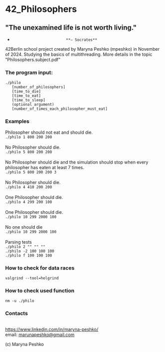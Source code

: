 
# 42_Philosophers

## "The unexamined life is not worth living."
*                             **— Socrates**

42Berlin school project created by Maryna Peshko (mpeshko) in November of 2024. Studying the basics of multithreading. More details in the topic "Philosophers.subject.pdf"

### The program input:
`./philo`
<br />`   [number_of_philosophers]`
<br />`   [time_to_die]`
<br />`   [time_to_eat]`
<br />`   [time_to_sleep]`
<br />`   (optional argument)`
<br />`   [number_of_times_each_philosopher_must_eat]`

### Examples

Philosopher should not eat and should die.
<br />`./philo 1 800 200 200`
<br /><br />
No Philosopher should die.
<br />`./philo 5 800 200 200`
<br /><br />
No Philosopher should die and the simulation should stop when every philosopher has eaten at least 7 times.
<br />`./philo 5 800 200 200 3`
<br /><br />
No Philosopher should die.
<br />`./philo 4 410 200 200`
<br /><br />
One Philosopher should die.
<br />`./philo 4 299 200 100`
<br /><br />
One Philosopher should die.
<br />`./philo 10 299 2000 100`
<br /><br />
No one should die
<br />`./philo 10 299 2000 100`
<br /><br />
Parsing tests
<br />`./philo 2 "" "" ""`
<br />`./philo -2 100 100 100`
<br />`./philo f 100 100 100`

### How to check for data races 
`valgrind --tool=helgrind`

### How to check used function

`nm -u ./philo`

### Contacts
<br />https://www.linkedin.com/in/maryna-peshko/
<br />email: marunapeshko@gmail.com

(c) Maryna Peshko